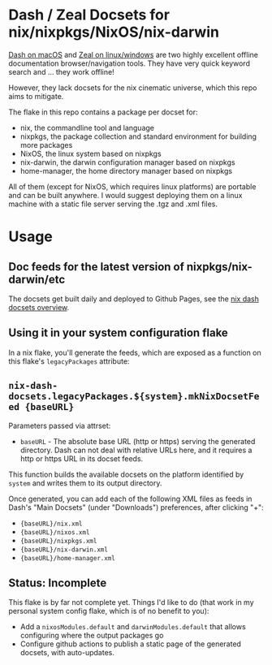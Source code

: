 # Dash / Zeal Docsets for nix/nixpkgs/NixOS/nix-darwin

[Dash on macOS](https://kapeli.com/dash) and [Zeal on linux/windows](https://zealdocs.org/) are two highly excellent offline documentation browser/navigation tools. They have very quick keyword search and ... they work offline!

However, they lack docsets for the nix cinematic universe, which this repo aims to mitigate.

The flake in this repo contains a package per docset for:

* nix, the commandline tool and language
* nixpkgs, the package collection and standard environment for building more packages
* NixOS, the linux system based on nixpkgs
* nix-darwin, the darwin configuration manager based on nixpkgs
* home-manager, the home directory manager based on nixpkgs

All of them (except for NixOS, which requires linux platforms) are portable and can be built anywhere. I would suggest deploying them on a linux machine with a static file server serving the .tgz and .xml files.

# Usage

## Doc feeds for the latest version of nixpkgs/nix-darwin/etc

The docsets get built daily and deployed to Github Pages, see the [nix dash docsets overview](https://boinkor-net.github.io/nix-dash-docsets/).

## Using it in your system configuration flake

In a nix flake, you'll generate the feeds, which are exposed as a function on this flake's `legacyPackages` attribute:

## `nix-dash-docsets.legacyPackages.${system}.mkNixDocsetFeed {baseURL}`

Parameters passed via attrset:

* `baseURL` - The absolute base URL (http or https) serving the generated directory. Dash can not deal with relative URLs here, and it requires a http or https URL in its docset feeds.

This function builds the available docsets on the platform identified by `system` and writes them to its output directory.

Once generated, you can add each of the following XML files as feeds in Dash's "Main Docsets" (under "Downloads") preferences, after clicking "+":

* `{baseURL}/nix.xml`
* `{baseURL}/nixos.xml`
* `{baseURL}/nixpkgs.xml`
* `{baseURL}/nix-darwin.xml`
* `{baseURL}/home-manager.xml`

## Status: Incomplete

This flake is by far not complete yet. Things I'd like to do (that work in my personal system config flake, which is of no benefit to you):

* Add a `nixosModules.default` and `darwinModules.default` that allows configuring where the output packages go
* Configure github actions to publish a static page of the generated docsets, with auto-updates.

